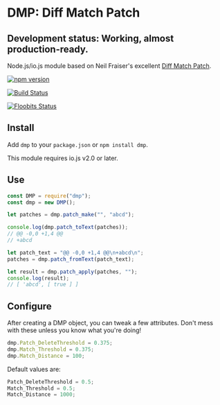 # DMP: Diff Match Patch

## Development status: Working, almost production-ready.

Node.js/io.js module based on Neil Fraiser's excellent [Diff Match Patch](https://code.google.com/p/google-diff-match-patch/).

[![npm version](https://badge.fury.io/js/dmp.svg)](http://badge.fury.io/js/dmp)

[![Build Status](https://travis-ci.org/Floobits/dmp.svg)](https://travis-ci.org/Floobits/dmp)

[![Floobits Status](https://floobits.com/Floobits/dmp.svg)](https://floobits.com/Floobits/dmp/redirect)

## Install

Add `dmp` to your `package.json` or `npm install dmp`.

This module requires io.js v2.0 or later.


## Use

```js
const DMP = require("dmp");
const dmp = new DMP();

let patches = dmp.patch_make("", "abcd");

console.log(dmp.patch_toText(patches));
// @@ -0,0 +1,4 @@
// +abcd

let patch_text = "@@ -0,0 +1,4 @@\n+abcd\n";
patches = dmp.patch_fromText(patch_text);

let result = dmp.patch_apply(patches, "");
console.log(result);
// [ 'abcd', [ true ] ]
```


## Configure

After creating a DMP object, you can tweak a few attributes. Don't mess with these unless you know what you're doing!


```js
dmp.Patch_DeleteThreshold = 0.375;
dmp.Match_Threshold = 0.375;
dmp.Match_Distance = 100;
```

Default values are:

```js
Patch_DeleteThreshold = 0.5;
Match_Threshold = 0.5;
Match_Distance = 1000;
```
